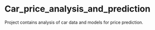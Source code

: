 # Car_price_analysis_and_prediction
Project contains analysis of car data and models for price prediction.
